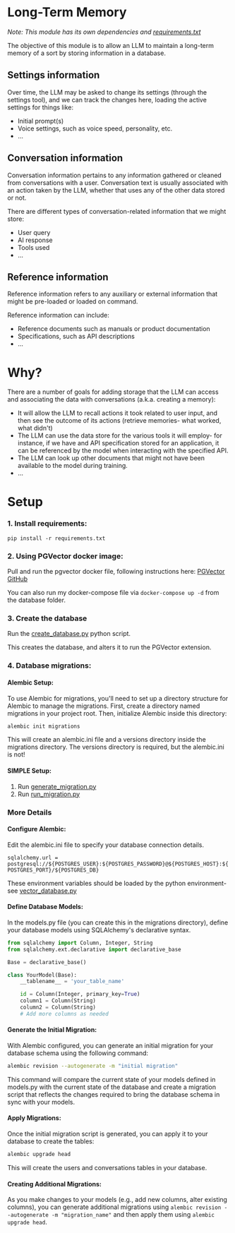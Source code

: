 # Long-Term Memory
*Note: This module has its own dependencies and [requirements.txt](requirements.txt)*

The objective of this module is to allow an LLM to maintain a long-term memory of a sort by storing information in a database.

## Settings information
Over time, the LLM may be asked to change its settings (through the settings tool), and we can track the changes here, loading the active settings for things like:
- Initial prompt(s)
- Voice settings, such as voice speed, personality, etc.
- ... 

## Conversation information
Conversation information pertains to any information gathered or cleaned from conversations with a user.  Conversation text is usually associated with an action taken by the LLM, whether that uses any of the other data stored or not.

There are different types of conversation-related information that we might store:
- User query
- AI response
- Tools used
- ...

## Reference information
Reference information refers to any auxiliary or external information that might be pre-loaded or loaded on command.  

Reference information can include:
- Reference documents such as manuals or product documentation
- Specifications, such as API descriptions
- ...

# Why?
There are a number of goals for adding storage that the LLM can access and associating the data with conversations (a.k.a. creating a memory):
- It will allow the LLM to recall actions it took related to user input, and then see the outcome of its actions (retrieve memories- what worked, what didn't)
- The LLM can use the data store for the various tools it will employ- for instance, if we have and API specification stored for an application, it can be referenced by the model when interacting with the specified API.
- The LLM can look up other documents that might not have been available to the model during training.
- ...


# Setup

### 1. Install requirements:

`pip install -r requirements.txt`

### 2. Using PGVector docker image:

Pull and run the pgvector docker file, following instructions here: [PGVector GitHub](https://github.com/pgvector/pgvector/tree/master#docker)

You can also run my docker-compose file via `docker-compose up -d` from the database folder.

### 3. Create the database

Run the [create_database.py](src\db\database\create_database.py) python script.

This creates the database, and alters it to run the PGVector extension.

### 4. Database migrations:

#### Alembic Setup:
To use Alembic for migrations, you'll need to set up a directory structure for Alembic to manage the migrations. First, create a directory named migrations in your project root. Then, initialize Alembic inside this directory:

``` bash
alembic init migrations
```
This will create an alembic.ini file and a versions directory inside the migrations directory.  The versions directory is required, but the alembic.ini is not!

#### SIMPLE Setup:
1. Run [generate_migration.py](generate_migration.py)
2. Run [run_migration.py](run_migration.py)


### More Details

#### Configure Alembic:
Edit the alembic.ini file to specify your database connection details.

`sqlalchemy.url = postgresql://${POSTGRES_USER}:${POSTGRES_PASSWORD}@${POSTGRES_HOST}:${POSTGRES_PORT}/${POSTGRES_DB}`

These environment variables should be loaded by the python environment- see [vector_database.py](vector_database.py)

#### Define Database Models:
In the models.py file (you can create this in the migrations directory), define your database models using SQLAlchemy's declarative syntax.

``` python
from sqlalchemy import Column, Integer, String
from sqlalchemy.ext.declarative import declarative_base

Base = declarative_base()

class YourModel(Base):
    __tablename__ = 'your_table_name'

    id = Column(Integer, primary_key=True)
    column1 = Column(String)
    column2 = Column(String)
    # Add more columns as needed
```

#### Generate the Initial Migration: 

With Alembic configured, you can generate an initial migration for your database schema using the following command:

``` bash
alembic revision --autogenerate -m "initial migration"
```

This command will compare the current state of your models defined in models.py with the current state of the database and create a migration script that reflects the changes required to bring the database schema in sync with your models.

#### Apply Migrations: 
Once the initial migration script is generated, you can apply it to your database to create the tables:

``` bash
alembic upgrade head
```

This will create the users and conversations tables in your database.

#### Creating Additional Migrations: 
As you make changes to your models (e.g., add new columns, alter existing columns), you can generate additional migrations using `alembic revision --autogenerate -m "migration_name"` and then apply them using `alembic upgrade head`.